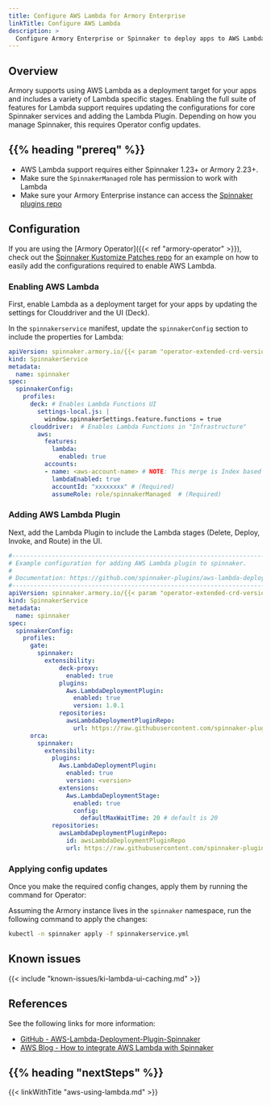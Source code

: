 ```yaml
---
title: Configure AWS Lambda for Armory Enterprise
linkTitle: Configure AWS Lambda
description: >
  Configure Armory Enterprise or Spinnaker to deploy apps to AWS Lambda.
---
```


## Overview

Armory supports using AWS Lambda as a deployment target for your apps and includes a variety of Lambda specific stages. Enabling the full suite of features for Lambda support requires updating the configurations for core Spinnaker services and adding the Lambda Plugin. Depending on how you manage Spinnaker, this requires Operator config updates.

## {{% heading "prereq" %}}

- AWS Lambda support requires either Spinnaker 1.23+ or Armory 2.23+.
- Make sure the `SpinnakerManaged` role has permission to work with Lambda
- Make sure your Armory Enterprise instance can access the [Spinnaker plugins repo](https://github.com/spinnaker-plugins)

## Configuration

If you are using the [Armory Operator]({{< ref "armory-operator" >}}), check out the [Spinnaker Kustomize Patches repo](https://github.com/armory/spinnaker-kustomize-patches/pull/70) for an example on how to easily add the configurations required to enable AWS Lambda.

### Enabling AWS Lambda

First, enable Lambda as a deployment target for your apps by updating the settings for Clouddriver and the UI (Deck).

In the `spinnakerservice` manifest, update the `spinnakerConfig` section to include the properties for Lambda:

```yaml
apiVersion: spinnaker.armory.io/{{< param "operator-extended-crd-version" >}}
kind: SpinnakerService
metadata:
  name: spinnaker
spec:
  spinnakerConfig:
    profiles:  
      deck: # Enables Lambda Functions UI
        settings-local.js: |
          window.spinnakerSettings.feature.functions = true
      clouddriver:  # Enables Lambda Functions in "Infrastructure"
        aws:
          features:
            lambda:
              enabled: true
          accounts:
          - name: <aws-account-name> # NOTE: This merge is Index based - so if you do not want to overwrite spinnakerConfig.config.providers.aws.accounts you must create another account in the list
            lambdaEnabled: true
            accountId: "xxxxxxxx" # (Required)
            assumeRole: role/spinnakerManaged  # (Required)
```

### Adding AWS Lambda Plugin

Next, add the Lambda Plugin to include the Lambda stages (Delete, Deploy, Invoke, and Route) in the UI.

```yaml
#-----------------------------------------------------------------------------------------------------------------
# Example configuration for adding AWS Lambda plugin to spinnaker.
#
# Documentation: https://github.com/spinnaker-plugins/aws-lambda-deployment-plugin-spinnaker
#-----------------------------------------------------------------------------------------------------------------
apiVersion: spinnaker.armory.io/{{< param "operator-extended-crd-version" >}}
kind: SpinnakerService
metadata:
  name: spinnaker
spec:
  spinnakerConfig:
    profiles:
      gate:
        spinnaker:
          extensibility:
              deck-proxy:
                enabled: true
              plugins:
                Aws.LambdaDeploymentPlugin:
                  enabled: true
                  version: 1.0.1
              repositories:
                awsLambdaDeploymentPluginRepo:
                  url: https://raw.githubusercontent.com/spinnaker-plugins/aws-lambda-deployment-plugin-spinnaker/master/plugins.json  
      orca:
        spinnaker:
          extensibility:
            plugins:
              Aws.LambdaDeploymentPlugin:
                enabled: true
                version: <version>
              extensions:
                Aws.LambdaDeploymentStage:
                  enabled: true
                  config:
                    defaultMaxWaitTime: 20 # default is 20
            repositories:
              awsLambdaDeploymentPluginRepo:
                id: awsLambdaDeploymentPluginRepo
                url: https://raw.githubusercontent.com/spinnaker-plugins/aws-lambda-deployment-plugin-spinnaker/master/plugins.json
```

### Applying config updates

Once you make the required config changes, apply them by running the command for Operator:

Assuming the Armory instance lives in the `spinnaker` namespace, run the following command to apply the changes:

```bash
kubectl -n spinnaker apply -f spinnakerservice.yml
```

## Known issues

{{< include "known-issues/ki-lambda-ui-caching.md" >}}



## References

See the following links for more information:

* [GitHub - AWS-Lambda-Deployment-Plugin-Spinnaker](https://github.com/spinnaker-plugins/aws-lambda-deployment-plugin-spinnaker)
* [AWS Blog - How to integrate AWS Lambda with Spinnaker](https://aws.amazon.com/blogs/opensource/how-to-integrate-aws-lambda-with-spinnaker/)

## {{% heading "nextSteps" %}}

{{< linkWithTitle "aws-using-lambda.md" >}}

<br>
<br>
